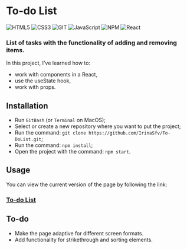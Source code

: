 # To-do List
<div id="stackBadges">
   <img src="https://img.shields.io/badge/-HTML5-red?style=for-the-badge&logo=HTML5&logoColor=white" alt="HTML5"/>
   <img src="https://img.shields.io/badge/-CSS3-blue?style=for-the-badge&logo=CSS3&logoColor=white" alt="CSS3"/>
   <img src="https://img.shields.io/badge/-GIT-orange?style=for-the-badge&logo=Git&logoColor=white" alt="GIT"/>
   <img src="https://img.shields.io/badge/-JavaScript-yellow?style=for-the-badge&logo=JavaScript&logoColor=white" alt="JavaScript"/>
   <img src="https://img.shields.io/badge/-NPM-red?style=for-the-badge&logo=NPM&logoColor=white" alt="NPM"/>
   <img src="https://img.shields.io/badge/-React-gray?style=for-the-badge&logo=React&logoColor=lightblue" alt="React"/>
</div>

### List of tasks with the functionality of adding and removing items.

In this project, I've learned how to:
* work with components in a React,
* use the useState hook,
* work with props.

## Installation
* Run `GitBash` (or `Terminal` on MacOS);
* Select or create a new repository where you want to put the project;
* Run the command: `git clone https://github.com/IrinaSfv/To-DoList.git`;
* Run the command: `npm install`;
* Open the project with the command: `npm start`.

## Usage
You can view the current version of the page by following the link:
### [To-do List](https://irinasfv.github.io/To-DoList/)

## To-do
* Make the page adaptive for different screen formats.
* Add functionality for strikethrough and sorting elements.